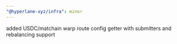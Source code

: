 ```yaml
---
"@hyperlane-xyz/infra": minor
---
```


added USDC/matchain warp route config getter with submitters and rebalancing support
